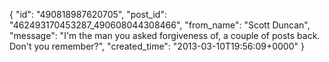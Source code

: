  {
   "id": "490818987620705",
   "post_id": "462493170453287_490608044308466",
   "from_name": "Scott Duncan",
   "message": "I'm the man you asked forgiveness of, a couple of posts back. Don't you remember?",
   "created_time": "2013-03-10T19:56:09+0000"
 }
